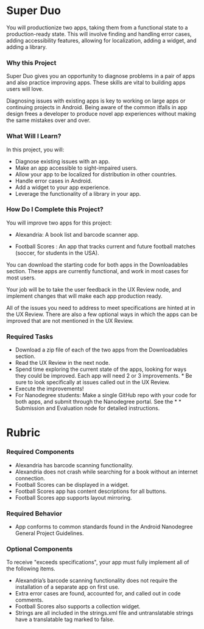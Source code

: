 # Super Duo

You will productionize two apps, taking them from a functional state to a production-ready state. This will involve finding and handling error cases, adding accessibility features, allowing for localization, adding a widget, and adding a library.

### Why this Project

Super Duo gives you an opportunity to diagnose problems in a pair of apps and also practice improving apps. These skills are vital to building apps users will love.

Diagnosing issues with existing apps is key to working on large apps or continuing projects in Android. Being aware of the common itfalls in app design frees a developer to produce novel app experiences without making the same mistakes over and over.

### What Will I Learn?

In this project, you will:

* Diagnose existing issues with an app.
* Make an app accessible to sight-impaired users.
* Allow your app to be localized for distribution in other countries.
* Handle error cases in Android.
* Add a widget to your app experience.
* Leverage the functionality of a library in your app.

### How Do I Complete this Project?

You will improve two apps for this project:

* Alexandria: A book list and barcode scanner app.

* Football Scores : An app that tracks current and future football matches (soccer, for students in the USA).

You can download the starting code for both apps in the Downloadables section. These apps are currently functional, and work in most cases for most users.

Your job will be to take the user feedback in the UX Review node, and implement changes that will make each app production ready.

All of the issues you need to address to meet specifications are hinted at in the UX Review. There are also a few optional ways in which the apps can be improved that are not mentioned in the UX Review.

### Required Tasks

* Download a zip file of each of the two apps from the Downloadables section.
* Read the UX Review in the next node.
* Spend time exploring the current state of the apps, looking for ways they could be improved. Each app will need 2 or 3 improvements. * Be sure to look specifically at issues called out in the UX Review.
* Execute the improvements!
* For Nanodegree students: Make a single GitHub repo with your code for both apps, and submit through the Nanodegree portal. See the * * Submission and Evaluation node for detailed instructions.

# Rubric

### Required Components

* Alexandria has barcode scanning functionality.
* Alexandria does not crash while searching for a book without an internet connection.
* Football Scores can be displayed in a widget.
* Football Scores app has content descriptions for all buttons.
* Football Scores app supports layout mirroring.

### Required Behavior

* App conforms to common standards found in the Android Nanodegree General Project Guidelines.

### Optional Components

To receive "exceeds specifications", your app must fully implement all of the following items.

* Alexandria’s barcode scanning functionality does not require the installation of a separate app on first use.
* Extra error cases are found, accounted for, and called out in code comments.
* Football Scores also supports a collection widget.
* Strings are all included in the strings.xml file and untranslatable strings have a translatable tag marked to false.